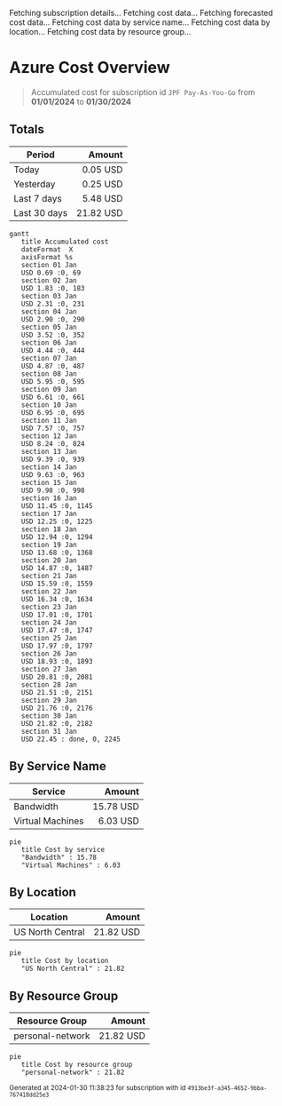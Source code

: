 Fetching subscription details...
Fetching cost data...
Fetching forecasted cost data...
Fetching cost data by service name...
Fetching cost data by location...
Fetching cost data by resource group...
# Azure Cost Overview

> Accumulated cost for subscription id `JPF Pay-As-You-Go` from **01/01/2024** to **01/30/2024**

## Totals

|Period|Amount|
|---|---:|
|Today|0.05 USD|
|Yesterday|0.25 USD|
|Last 7 days|5.48 USD|
|Last 30 days|21.82 USD|

```mermaid
gantt
   title Accumulated cost
   dateFormat  X
   axisFormat %s
   section 01 Jan
   USD 0.69 :0, 69
   section 02 Jan
   USD 1.83 :0, 183
   section 03 Jan
   USD 2.31 :0, 231
   section 04 Jan
   USD 2.90 :0, 290
   section 05 Jan
   USD 3.52 :0, 352
   section 06 Jan
   USD 4.44 :0, 444
   section 07 Jan
   USD 4.87 :0, 487
   section 08 Jan
   USD 5.95 :0, 595
   section 09 Jan
   USD 6.61 :0, 661
   section 10 Jan
   USD 6.95 :0, 695
   section 11 Jan
   USD 7.57 :0, 757
   section 12 Jan
   USD 8.24 :0, 824
   section 13 Jan
   USD 9.39 :0, 939
   section 14 Jan
   USD 9.63 :0, 963
   section 15 Jan
   USD 9.98 :0, 998
   section 16 Jan
   USD 11.45 :0, 1145
   section 17 Jan
   USD 12.25 :0, 1225
   section 18 Jan
   USD 12.94 :0, 1294
   section 19 Jan
   USD 13.68 :0, 1368
   section 20 Jan
   USD 14.87 :0, 1487
   section 21 Jan
   USD 15.59 :0, 1559
   section 22 Jan
   USD 16.34 :0, 1634
   section 23 Jan
   USD 17.01 :0, 1701
   section 24 Jan
   USD 17.47 :0, 1747
   section 25 Jan
   USD 17.97 :0, 1797
   section 26 Jan
   USD 18.93 :0, 1893
   section 27 Jan
   USD 20.81 :0, 2081
   section 28 Jan
   USD 21.51 :0, 2151
   section 29 Jan
   USD 21.76 :0, 2176
   section 30 Jan
   USD 21.82 :0, 2182
   section 31 Jan
   USD 22.45 : done, 0, 2245
```

## By Service Name

|Service|Amount|
|---|---:|
|Bandwidth|15.78 USD|
|Virtual Machines|6.03 USD|

```mermaid
pie
   title Cost by service
   "Bandwidth" : 15.78
   "Virtual Machines" : 6.03
```

## By Location

|Location|Amount|
|---|---:|
|US North Central|21.82 USD|

```mermaid
pie
   title Cost by location
   "US North Central" : 21.82
```

## By Resource Group

|Resource Group|Amount|
|---|---:|
|personal-network|21.82 USD|

```mermaid
pie
   title Cost by resource group
   "personal-network" : 21.82
```

<sup>Generated at 2024-01-30 11:38:23 for subscription with id `4913be3f-a345-4652-9bba-767418dd25e3`</sup>
